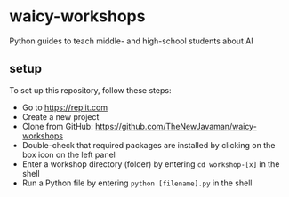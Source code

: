 # waicy-workshops

Python guides to teach middle- and high-school students about AI

## setup

To set up this repository, follow these steps:
- Go to https://replit.com
- Create a new project
- Clone from GitHub: https://github.com/TheNewJavaman/waicy-workshops
- Double-check that required packages are installed by clicking on the box icon on the left panel
- Enter a workshop directory (folder) by entering `cd workshop-[x]` in the shell
- Run a Python file by entering `python [filename].py` in the shell
